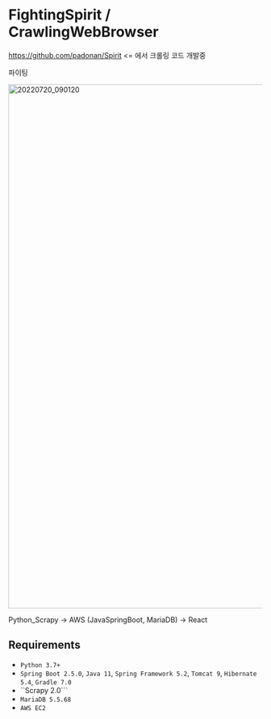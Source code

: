 # FightingSpirit / CrawlingWebBrowser


https://github.com/padonan/Spirit <= 에서 크롤링 코드 개발중


파이팅



<img width="1039" alt="20220720_090120" src="https://user-images.githubusercontent.com/98295182/179867963-1e616a51-7597-4d49-94e6-73542297b493.png">


Python_Scrapy -> AWS (JavaSpringBoot, MariaDB) -> React 





Requirements
------------

* ```Python 3.7+```
* ```Spring Boot 2.5.0```,
```Java 11```,
```Spring Framework 5.2```,
```Tomcat 9```, ```Hibernate 5.4```,
```Gradle 7.0```
* ``Scrapy 2.0```
* ```MariaDB 5.5.68```
* ```AWS EC2```

